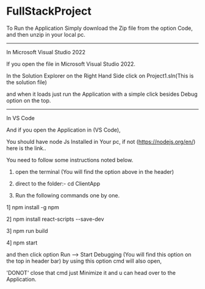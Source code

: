 # FullStackProject

To Run the Application Simply download the Zip file from the option Code, and then unzip in your local pc.

************************************************************************************************************************
In Microsoft Visual Studio 2022

If you open the file in Microsoft Visual Studio 2022.

In the Solution Explorer on the Right Hand Side click on Project1.sln(This is the solution file) 

and when it loads just run the Application with a simple click besides Debug option on the top.

************************************************************************************************************************

In VS Code

And if you open the Application in (VS Code),

You should have node Js Installed in Your pc, if not (https://nodejs.org/en/) here is the link..

You need to follow some instructions noted below.

1. open the terminal (You will find the option above in the header)

2. direct to the folder:- cd ClientApp

3. Run the following commands one by one.

1] npm install -g npm

2] npm install react-scripts --save-dev

3] npm run build

4] npm start 

and then click option Run --> Start Debugging (You will find this option on the top in header bar) by using this option cmd will also open,

'DONOT' close that cmd just Minimize it and u can head over to the Application.

